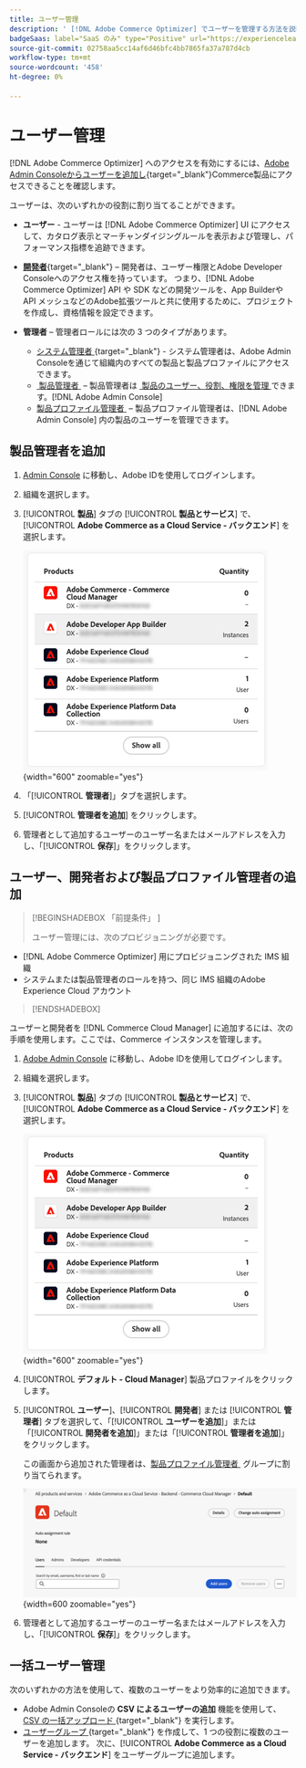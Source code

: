 ```yaml
---
title: ユーザー管理
description: ' [!DNL Adobe Commerce Optimizer] でユーザーを管理する方法を説明します。'
badgeSaas: label="SaaS のみ" type="Positive" url="https://experienceleague.adobe.com/ja/docs/commerce/user-guides/product-solutions" tooltip="Adobe Commerce as a Cloud ServiceおよびAdobe Commerce Optimizer プロジェクトにのみ適用されます（Adobeで管理される SaaS インフラストラクチャ）。"
source-git-commit: 02758aa5cc14af6d46bfc4bb7865fa37a787d4cb
workflow-type: tm+mt
source-wordcount: '458'
ht-degree: 0%

---
```


# ユーザー管理

[!DNL Adobe Commerce Optimizer] へのアクセスを有効にするには、[Adobe Admin Consoleからユーザーを追加し &#x200B;](https://adminconsole.adobe.com){target="_blank"}Commerce製品にアクセスできることを確認します。

ユーザーは、次のいずれかの役割に割り当てることができます。

- **ユーザー** - ユーザーは [!DNL Adobe Commerce Optimizer] UI にアクセスして、カタログ表示とマーチャンダイジングルールを表示および管理し、パフォーマンス指標を追跡できます。

- [**開発者**](https://helpx.adobe.com/jp/enterprise/using/manage-developers.html#Adddevelopers){target="_blank"} – 開発者は、ユーザー権限とAdobe Developer Consoleへのアクセス権を持っています。 つまり、[!DNL Adobe Commerce Optimizer] API や SDK などの開発ツールを、App Builderや API メッシュなどのAdobe拡張ツールと共に使用するために、プロジェクトを作成し、資格情報を設定できます。

- **管理者** – 管理者ロールには次の 3 つのタイプがあります。
   - [&#x200B; システム管理者 &#x200B;](https://helpx.adobe.com/jp/enterprise/using/admin-roles.html){target="_blank"} - システム管理者は、Adobe Admin Consoleを通じて組織内のすべての製品と製品プロファイルにアクセスできます。
   - [&#x200B; 製品管理者 &#x200B;](#add-a-product-admin) – 製品管理者は [&#x200B; 製品のユーザー、役割、権限を管理 &#x200B;](#add-users-and-admins) できます。[!DNL Adobe Admin Console]
   - [&#x200B; 製品プロファイル管理者 &#x200B;](#add-users-developers-and-product-profile-admins) – 製品プロファイル管理者は、[!DNL Adobe Admin Console] 内の製品のユーザーを管理できます。

## 製品管理者を追加

1. [Admin Console](https://adminconsole.adobe.com) に移動し、Adobe IDを使用してログインします。

1. 組織を選択します。

1. [!UICONTROL **製品**] タブの [!UICONTROL **製品とサービス**] で、[!UICONTROL **Adobe Commerce as a Cloud Service - バックエンド**] を選択します。

   ![&#x200B; 製品を選択 &#x200B;](../cloud-service/assets/backend.png){width="600" zoomable="yes"}

1. 「[!UICONTROL **管理者**]」タブを選択します。

1. [!UICONTROL **管理者を追加**] をクリックします。

1. 管理者として追加するユーザーのユーザー名またはメールアドレスを入力し、「[!UICONTROL **保存**]」をクリックします。

## ユーザー、開発者および製品プロファイル管理者の追加

>[!BEGINSHADEBOX  「前提条件」 ]
>
>ユーザー管理には、次のプロビジョニングが必要です。

- [!DNL Adobe Commerce Optimizer] 用にプロビジョニングされた IMS 組織
- システムまたは製品管理者のロールを持つ、同じ IMS 組織のAdobe Experience Cloud アカウント

>[!ENDSHADEBOX]

ユーザーと開発者を [!DNL Commerce Cloud Manager] に追加するには、次の手順を使用します。ここでは、Commerce インスタンスを管理します。

1. [Adobe Admin Console](https://adminconsole.adobe.com) に移動し、Adobe IDを使用してログインします。

1. 組織を選択します。

1. [!UICONTROL **製品**] タブの [!UICONTROL **製品とサービス**] で、[!UICONTROL **Adobe Commerce as a Cloud Service - バックエンド**] を選択します。

   ![&#x200B; 製品を選択 &#x200B;](../cloud-service/assets/backend.png){width="600" zoomable="yes"}

1. [!UICONTROL **デフォルト - Cloud Manager**] 製品プロファイルをクリックします。

1. [!UICONTROL **ユーザー**]、[!UICONTROL **開発者**] または [!UICONTROL **管理者**] タブを選択して、「[!UICONTROL **ユーザーを追加**]」または「[!UICONTROL **開発者を追加**]」または「[!UICONTROL **管理者を追加**]」をクリックします。

   この画面から追加された管理者は、[&#x200B; 製品プロファイル管理者 &#x200B;](#understanding-roles) グループに割り当てられます。

   ![&#x200B; タブ選択 &#x200B;](../cloud-service/assets/tab-select.png){width=600 zoomable="yes"}

1. 管理者として追加するユーザーのユーザー名またはメールアドレスを入力し、「[!UICONTROL **保存**]」をクリックします。

## 一括ユーザー管理

次のいずれかの方法を使用して、複数のユーザーをより効率的に追加できます。

- Adobe Admin Consoleの **CSV によるユーザーの追加** 機能を使用して、[CSV の一括アップロード &#x200B;](https://helpx.adobe.com/jp/enterprise/using/bulk-upload-users.html){target="_blank"} を実行します。
- [&#x200B; ユーザーグループ &#x200B;](https://helpx.adobe.com/jp/enterprise/using/user-groups.html){target="_blank"} を作成して、1 つの役割に複数のユーザーを追加します。 次に、[!UICONTROL **Adobe Commerce as a Cloud Service - バックエンド**] をユーザーグループに追加します。

